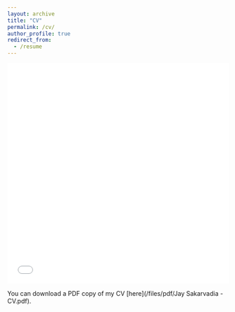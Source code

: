 ```yaml
---
layout: archive
title: "CV"
permalink: /cv/
author_profile: true
redirect_from:
  - /resume
---
```


<iframe src="/files/pdf/Jay Sakarvadia - CV.pdf" width="100%" height="500" frameborder="no" border="0" marginwidth="0" marginheight="0"></iframe>

You can download a PDF copy of my CV [here](/files/pdf/Jay Sakarvadia - CV.pdf).